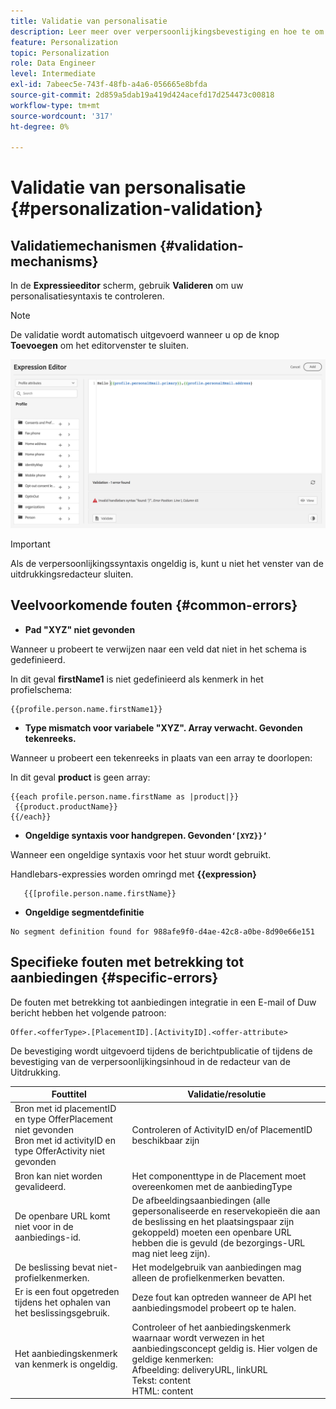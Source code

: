 ```yaml
---
title: Validatie van personalisatie
description: Leer meer over verpersoonlijkingsbevestiging en hoe te om problemen op te lossen.
feature: Personalization
topic: Personalization
role: Data Engineer
level: Intermediate
exl-id: 7abeec5e-743f-48fb-a4a6-056665e8bfda
source-git-commit: 2d859a5dab19a419d424acefd17d254473c00818
workflow-type: tm+mt
source-wordcount: '317'
ht-degree: 0%

---
```


# Validatie van personalisatie {#personalization-validation}

## Validatiemechanismen {#validation-mechanisms}

In de **Expressieeditor** scherm, gebruik **Valideren** om uw personalisatiesyntaxis te controleren.

>[!NOTE]
> De validatie wordt automatisch uitgevoerd wanneer u op de knop **Toevoegen** om het editorvenster te sluiten.

![](assets/perso_validation1.png)

>[!IMPORTANT]
> Als de verpersoonlijkingssyntaxis ongeldig is, kunt u niet het venster van de uitdrukkingsredacteur sluiten.

## Veelvoorkomende fouten {#common-errors}

* **Pad &quot;XYZ&quot; niet gevonden**

Wanneer u probeert te verwijzen naar een veld dat niet in het schema is gedefinieerd.

In dit geval **firstName1** is niet gedefinieerd als kenmerk in het profielschema:

```
{{profile.person.name.firstName1}}
```

* **Type mismatch voor variabele &quot;XYZ&quot;. Array verwacht. Gevonden tekenreeks.**

Wanneer u probeert een tekenreeks in plaats van een array te doorlopen:

In dit geval **product** is geen array:

```
{{each profile.person.name.firstName as |product|}}
 {{product.productName}}
{{/each}}
```

* **Ongeldige syntaxis voor handgrepen. Gevonden`‘[XYZ}}’`**

Wanneer een ongeldige syntaxis voor het stuur wordt gebruikt.

Handlebars-expressies worden omringd met **{{expression}**

```
   {{[profile.person.name.firstName}}
```

* **Ongeldige segmentdefinitie**

```
No segment definition found for 988afe9f0-d4ae-42c8-a0be-8d90e66e151
```

## Specifieke fouten met betrekking tot aanbiedingen {#specific-errors}

De fouten met betrekking tot aanbiedingen integratie in een E-mail of Duw bericht hebben het volgende patroon:

```
Offer.<offerType>.[PlacementID].[ActivityID].<offer-attribute>
```

De bevestiging wordt uitgevoerd tijdens de berichtpublicatie of tijdens de bevestiging van de verpersoonlijkingsinhoud in de redacteur van de Uitdrukking.

<table> 
 <thead> 
  <tr> 
   <th> Fouttitel<br /> </th> 
   <th> Validatie/resolutie <br /> </th> 
  </tr> 
 </thead> 
 <tbody> 
  <tr> 
   <td>Bron met id placementID en type OfferPlacement niet gevonden <br/>
Bron met id activityID en type OfferActivity niet gevonden<br/></td> 
   <td>Controleren of ActivityID en/of PlacementID beschikbaar zijn</td> 
  </tr> 
   <tr> 
   <td>Bron kan niet worden gevalideerd.</td> 
   <td>Het componenttype in de Placement moet overeenkomen met de aanbiedingType</td> 
  </tr> 
   <tr> 
   <td>De openbare URL komt niet voor in de aanbiedings-id.</td> 
   <td>De afbeeldingsaanbiedingen (alle gepersonaliseerde en reservekopieën die aan de beslissing en het plaatsingspaar zijn gekoppeld) moeten een openbare URL hebben die is gevuld (de bezorgings-URL mag niet leeg zijn).</td> 
  </tr> 
  <tr> 
   <td>De beslissing bevat niet-profielkenmerken.</td> 
   <td>Het modelgebruik van aanbiedingen mag alleen de profielkenmerken bevatten.</td> 
  </tr> 
  <tr> 
   <td>Er is een fout opgetreden tijdens het ophalen van het beslissingsgebruik.</td> 
   <td>Deze fout kan optreden wanneer de API het aanbiedingsmodel probeert op te halen.</td> 
  </tr>
  <tr> 
   <td>Het aanbiedingskenmerk van kenmerk is ongeldig.</td> 
   <td>Controleer of het aanbiedingskenmerk waarnaar wordt verwezen in het aanbiedingsconcept geldig is. Hier volgen de geldige kenmerken: <br/>
Afbeelding: deliveryURL, linkURL<br/>
Tekst: content<br/>
HTML: content<br/></td> 
  </tr> 
 </tbody> 
</table>
